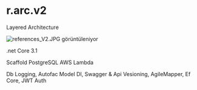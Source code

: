 # r.arc.v2
Layered Architecture

<img src="https://lh5.googleusercontent.com/1BcnNu3Cvx2oHSOUkCDmzM5516DQMA-QeZvzr97QfA-02Y0sTfCCAkMLc_Gwto8yhKUh7Frpub-p5UbbIUC6=w1669-h1097-rw" class="ndfHFb-c4YZDc-HiaYvf-RJLb9c" alt="references_V2.JPG görüntüleniyor" aria-hidden="true">

.net Core 3.1

Scaffold
PostgreSQL
AWS Lambda

Db Logging,
Autofac Model DI,
Swagger & Api Vesioning,
AgileMapper,
Ef Core, 
JWT Auth



